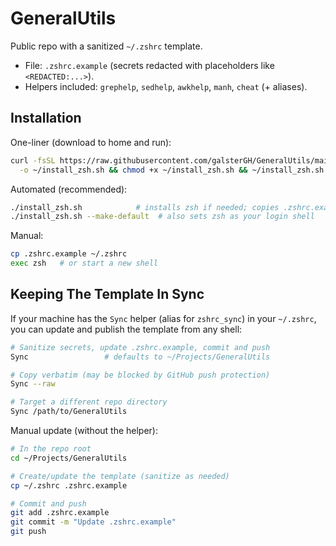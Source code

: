 # GeneralUtils

Public repo with a sanitized `~/.zshrc` template.

- File: `.zshrc.example` (secrets redacted with placeholders like `<REDACTED:...>`).
- Helpers included: `grephelp`, `sedhelp`, `awkhelp`, `manh`, `cheat` (+ aliases).

## Installation

One-liner (download to home and run):

```bash
curl -fsSL https://raw.githubusercontent.com/galsterGH/GeneralUtils/main/install_zsh.sh \
  -o ~/install_zsh.sh && chmod +x ~/install_zsh.sh && ~/install_zsh.sh
```

Automated (recommended):

```bash
./install_zsh.sh            # installs zsh if needed; copies .zshrc.example to ~/.zshrc
./install_zsh.sh --make-default  # also sets zsh as your login shell
```

Manual:

```bash
cp .zshrc.example ~/.zshrc
exec zsh   # or start a new shell
```

## Keeping The Template In Sync

If your machine has the `Sync` helper (alias for `zshrc_sync`) in your `~/.zshrc`, you can update and publish the template from any shell:

```bash
# Sanitize secrets, update .zshrc.example, commit and push
Sync                 # defaults to ~/Projects/GeneralUtils

# Copy verbatim (may be blocked by GitHub push protection)
Sync --raw

# Target a different repo directory
Sync /path/to/GeneralUtils
```

Manual update (without the helper):

```bash
# In the repo root
cd ~/Projects/GeneralUtils

# Create/update the template (sanitize as needed)
cp ~/.zshrc .zshrc.example

# Commit and push
git add .zshrc.example
git commit -m "Update .zshrc.example"
git push
```
